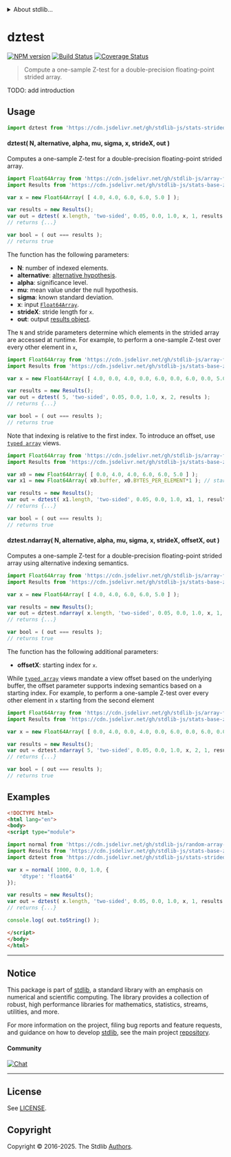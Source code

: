 <!--

@license Apache-2.0

Copyright (c) 2025 The Stdlib Authors.

Licensed under the Apache License, Version 2.0 (the "License");
you may not use this file except in compliance with the License.
You may obtain a copy of the License at

   http://www.apache.org/licenses/LICENSE-2.0

Unless required by applicable law or agreed to in writing, software
distributed under the License is distributed on an "AS IS" BASIS,
WITHOUT WARRANTIES OR CONDITIONS OF ANY KIND, either express or implied.
See the License for the specific language governing permissions and
limitations under the License.

-->

<!-- lint disable max-heading-length -->


<details>
  <summary>
    About stdlib...
  </summary>
  <p>We believe in a future in which the web is a preferred environment for numerical computation. To help realize this future, we've built stdlib. stdlib is a standard library, with an emphasis on numerical and scientific computation, written in JavaScript (and C) for execution in browsers and in Node.js.</p>
  <p>The library is fully decomposable, being architected in such a way that you can swap out and mix and match APIs and functionality to cater to your exact preferences and use cases.</p>
  <p>When you use stdlib, you can be absolutely certain that you are using the most thorough, rigorous, well-written, studied, documented, tested, measured, and high-quality code out there.</p>
  <p>To join us in bringing numerical computing to the web, get started by checking us out on <a href="https://github.com/stdlib-js/stdlib">GitHub</a>, and please consider <a href="https://opencollective.com/stdlib">financially supporting stdlib</a>. We greatly appreciate your continued support!</p>
</details>

# dztest

[![NPM version][npm-image]][npm-url] [![Build Status][test-image]][test-url] [![Coverage Status][coverage-image]][coverage-url] <!-- [![dependencies][dependencies-image]][dependencies-url] -->

> Compute a one-sample Z-test for a double-precision floating-point strided array.

<section class="intro">

TODO: add introduction

</section>

<!-- /.intro -->



<section class="usage">

## Usage

```javascript
import dztest from 'https://cdn.jsdelivr.net/gh/stdlib-js/stats-strided-dztest@esm/index.mjs';
```

#### dztest( N, alternative, alpha, mu, sigma, x, strideX, out )

Computes a one-sample Z-test for a double-precision floating-point strided array.

```javascript
import Float64Array from 'https://cdn.jsdelivr.net/gh/stdlib-js/array-float64@esm/index.mjs';
import Results from 'https://cdn.jsdelivr.net/gh/stdlib-js/stats-base-ztest-one-sample-results-float64@esm/index.mjs';

var x = new Float64Array( [ 4.0, 4.0, 6.0, 6.0, 5.0 ] );

var results = new Results();
var out = dztest( x.length, 'two-sided', 0.05, 0.0, 1.0, x, 1, results );
// returns {...}

var bool = ( out === results );
// returns true
```

The function has the following parameters:

-   **N**: number of indexed elements.
-   **alternative**: [alternative hypothesis][@stdlib/stats/base/ztest/alternatives].
-   **alpha**: significance level.
-   **mu**: mean value under the null hypothesis.
-   **sigma**: known standard deviation.
-   **x**: input [`Float64Array`][@stdlib/array/float64].
-   **strideX**: stride length for `x`.
-   **out**: output [results object][@stdlib/stats/base/ztest/one-sample/results/float64].

The `N` and stride parameters determine which elements in the strided array are accessed at runtime. For example, to perform a one-sample Z-test over every other element in `x`,

<!-- eslint-disable max-len -->

```javascript
import Float64Array from 'https://cdn.jsdelivr.net/gh/stdlib-js/array-float64@esm/index.mjs';
import Results from 'https://cdn.jsdelivr.net/gh/stdlib-js/stats-base-ztest-one-sample-results-float64@esm/index.mjs';

var x = new Float64Array( [ 4.0, 0.0, 4.0, 0.0, 6.0, 0.0, 6.0, 0.0, 5.0, 0.0 ] );

var results = new Results();
var out = dztest( 5, 'two-sided', 0.05, 0.0, 1.0, x, 2, results );
// returns {...}

var bool = ( out === results );
// returns true
```

Note that indexing is relative to the first index. To introduce an offset, use [`typed array`][mdn-typed-array] views.

<!-- eslint-disable stdlib/capitalized-comments -->

```javascript
import Float64Array from 'https://cdn.jsdelivr.net/gh/stdlib-js/array-float64@esm/index.mjs';
import Results from 'https://cdn.jsdelivr.net/gh/stdlib-js/stats-base-ztest-one-sample-results-float64@esm/index.mjs';

var x0 = new Float64Array( [ 0.0, 4.0, 4.0, 6.0, 6.0, 5.0 ] );
var x1 = new Float64Array( x0.buffer, x0.BYTES_PER_ELEMENT*1 ); // start at 2nd element

var results = new Results();
var out = dztest( x1.length, 'two-sided', 0.05, 0.0, 1.0, x1, 1, results );
// returns {...}

var bool = ( out === results );
// returns true
```

#### dztest.ndarray( N, alternative, alpha, mu, sigma, x, strideX, offsetX, out )

Computes a one-sample Z-test for a double-precision floating-point strided array using alternative indexing semantics.

```javascript
import Float64Array from 'https://cdn.jsdelivr.net/gh/stdlib-js/array-float64@esm/index.mjs';
import Results from 'https://cdn.jsdelivr.net/gh/stdlib-js/stats-base-ztest-one-sample-results-float64@esm/index.mjs';

var x = new Float64Array( [ 4.0, 4.0, 6.0, 6.0, 5.0 ] );

var results = new Results();
var out = dztest.ndarray( x.length, 'two-sided', 0.05, 0.0, 1.0, x, 1, 0, results );
// returns {...}

var bool = ( out === results );
// returns true
```

The function has the following additional parameters:

-   **offsetX**: starting index for `x`.

While [`typed array`][mdn-typed-array] views mandate a view offset based on the underlying buffer, the offset parameter supports indexing semantics based on a starting index. For example, to perform a one-sample Z-test over every other element in `x` starting from the second element

```javascript
import Float64Array from 'https://cdn.jsdelivr.net/gh/stdlib-js/array-float64@esm/index.mjs';
import Results from 'https://cdn.jsdelivr.net/gh/stdlib-js/stats-base-ztest-one-sample-results-float64@esm/index.mjs';

var x = new Float64Array( [ 0.0, 4.0, 0.0, 4.0, 0.0, 6.0, 0.0, 6.0, 0.0, 5.0 ] );

var results = new Results();
var out = dztest.ndarray( 5, 'two-sided', 0.05, 0.0, 1.0, x, 2, 1, results );
// returns {...}

var bool = ( out === results );
// returns true
```

</section>

<!-- /.usage -->

<section class="notes">

</section>

<!-- /.notes -->

<section class="examples">

## Examples

<!-- eslint no-undef: "error" -->

```html
<!DOCTYPE html>
<html lang="en">
<body>
<script type="module">

import normal from 'https://cdn.jsdelivr.net/gh/stdlib-js/random-array-normal@esm/index.mjs';
import Results from 'https://cdn.jsdelivr.net/gh/stdlib-js/stats-base-ztest-one-sample-results-float64@esm/index.mjs';
import dztest from 'https://cdn.jsdelivr.net/gh/stdlib-js/stats-strided-dztest@esm/index.mjs';

var x = normal( 1000, 0.0, 1.0, {
    'dtype': 'float64'
});

var results = new Results();
var out = dztest( x.length, 'two-sided', 0.05, 0.0, 1.0, x, 1, results );
// returns {...}

console.log( out.toString() );

</script>
</body>
</html>
```

</section>

<!-- /.examples -->

<!-- C interface documentation. -->



<section class="references">

</section>

<!-- /.references -->

<!-- Section for related `stdlib` packages. Do not manually edit this section, as it is automatically populated. -->

<section class="related">

</section>

<!-- /.related -->

<!-- Section for all links. Make sure to keep an empty line after the `section` element and another before the `/section` close. -->


<section class="main-repo" >

* * *

## Notice

This package is part of [stdlib][stdlib], a standard library with an emphasis on numerical and scientific computing. The library provides a collection of robust, high performance libraries for mathematics, statistics, streams, utilities, and more.

For more information on the project, filing bug reports and feature requests, and guidance on how to develop [stdlib][stdlib], see the main project [repository][stdlib].

#### Community

[![Chat][chat-image]][chat-url]

---

## License

See [LICENSE][stdlib-license].


## Copyright

Copyright &copy; 2016-2025. The Stdlib [Authors][stdlib-authors].

</section>

<!-- /.stdlib -->

<!-- Section for all links. Make sure to keep an empty line after the `section` element and another before the `/section` close. -->

<section class="links">

[npm-image]: http://img.shields.io/npm/v/@stdlib/stats-strided-dztest.svg
[npm-url]: https://npmjs.org/package/@stdlib/stats-strided-dztest

[test-image]: https://github.com/stdlib-js/stats-strided-dztest/actions/workflows/test.yml/badge.svg?branch=main
[test-url]: https://github.com/stdlib-js/stats-strided-dztest/actions/workflows/test.yml?query=branch:main

[coverage-image]: https://img.shields.io/codecov/c/github/stdlib-js/stats-strided-dztest/main.svg
[coverage-url]: https://codecov.io/github/stdlib-js/stats-strided-dztest?branch=main

<!--

[dependencies-image]: https://img.shields.io/david/stdlib-js/stats-strided-dztest.svg
[dependencies-url]: https://david-dm.org/stdlib-js/stats-strided-dztest/main

-->

[chat-image]: https://img.shields.io/gitter/room/stdlib-js/stdlib.svg
[chat-url]: https://app.gitter.im/#/room/#stdlib-js_stdlib:gitter.im

[stdlib]: https://github.com/stdlib-js/stdlib

[stdlib-authors]: https://github.com/stdlib-js/stdlib/graphs/contributors

[umd]: https://github.com/umdjs/umd
[es-module]: https://developer.mozilla.org/en-US/docs/Web/JavaScript/Guide/Modules

[deno-url]: https://github.com/stdlib-js/stats-strided-dztest/tree/deno
[deno-readme]: https://github.com/stdlib-js/stats-strided-dztest/blob/deno/README.md
[umd-url]: https://github.com/stdlib-js/stats-strided-dztest/tree/umd
[umd-readme]: https://github.com/stdlib-js/stats-strided-dztest/blob/umd/README.md
[esm-url]: https://github.com/stdlib-js/stats-strided-dztest/tree/esm
[esm-readme]: https://github.com/stdlib-js/stats-strided-dztest/blob/esm/README.md
[branches-url]: https://github.com/stdlib-js/stats-strided-dztest/blob/main/branches.md

[stdlib-license]: https://raw.githubusercontent.com/stdlib-js/stats-strided-dztest/main/LICENSE

[variance]: https://en.wikipedia.org/wiki/Variance

[@stdlib/array/float64]: https://github.com/stdlib-js/array-float64/tree/esm

[@stdlib/stats/base/ztest/alternatives]: https://github.com/stdlib-js/stats-base-ztest-alternatives/tree/esm

[@stdlib/stats/base/ztest/one-sample/results/float64]: https://github.com/stdlib-js/stats-base-ztest-one-sample-results-float64/tree/esm

[mdn-typed-array]: https://developer.mozilla.org/en-US/docs/Web/JavaScript/Reference/Global_Objects/TypedArray

</section>

<!-- /.links -->

